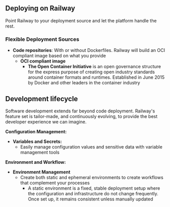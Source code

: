 
## Deploying on Railway

Point Railway to your deployment source and let the platform handle the rest.

### Flexible Deployment Sources
- **Code repositories**: With or without Dockerfiles. Railway will build an OCI compliant image based on what you provide
	- **OCI compliant image**
		- **The Open Container Initiative** is an open governance structure for the express purpose of creating open industry standards around container formats and runtimes. Established in June 2015 by Docker and other leaders in the container industry


## Development lifecycle

Software development extends far beyond code deployment. Railway's feature set is tailor-made, and continuously evolving, to provide the best developer experience we can imagine.

**Configuration Management:**
- **Variables and Secrets:**
	- Easily manage configuration values and sensitive data with variable management tools

**Environment and Workflow:**
- **Environment Management**
	- Create both static and ephemeral environments to create workflows that complement your processes
		- A static environment is a fixed, stable deployment setup where the configuration and infrastructure do not change frequently. Once set up, it remains consistent unless manually updated
